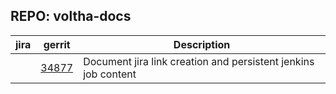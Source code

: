 ## REPO: voltha-docs

| jira | gerrit | Description |
| -----| ------ | ------------|
|      | [34877](https://gerrit.opencord.org/c/voltha-docs/+/34877) | Document jira link creation and persistent jenkins job content |

